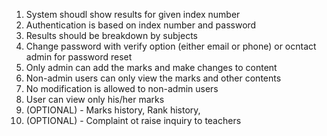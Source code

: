 1. System shoudl show results for given index number
2. Authentication is based on index number and password
3. Results should be breakdown by subjects
4. Change password with verify option (either email or phone) or ocntact admin for password reset
5. Only admin can add the marks and make changes to content
6. Non-admin users can only view the marks and other contents
7. No modification is allowed to non-admin users
8. User can view only his/her marks
9. (OPTIONAL) - Marks history, Rank history,
10. (OPTIONAL) - Complaint ot raise inquiry to teachers 